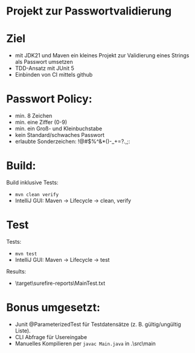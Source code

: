 # Projekt zur Passwortvalidierung

# Ziel
 - mit JDK21 und Maven ein kleines Projekt zur Validierung eines Strings als Passwort umsetzen
 - TDD-Ansatz mit JUnit 5
 - Einbinden von CI mittels github

# Passwort Policy:
- min. 8 Zeichen
- min. eine Ziffer (0-9)
- min. ein Groß- und Kleinbuchstabe
- kein Standard/schwaches Passwort
- erlaubte Sonderzeichen: !@#$%^&*()-_+=?.,;:

# Build:
Build inklusive Tests:
- `mvn clean verify`
- IntelliJ GUI: Maven -> Lifecycle -> clean, verify

# Test
Tests:
- `mvn test`
- IntelliJ GUI: Maven -> Lifecycle -> test

Results:
- \target\surefire-reports\MainTest.txt


# Bonus umgesetzt:
- Junit @ParameterizedTest für Testdatensätze (z. B. gültig/ungültig Liste).
- CLI Abfrage für Usereingabe
- Manuelles Kompilieren per `javac Main.java` in .\src\main
